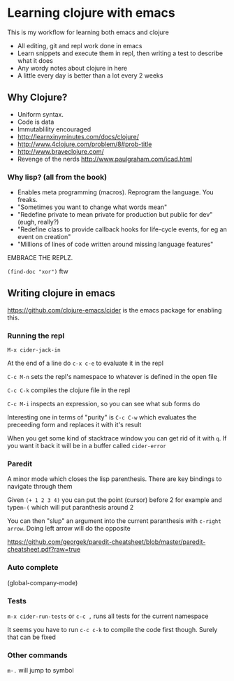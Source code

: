 # Learning clojure with emacs

This is my workflow for learning both emacs and clojure

- All editing, git and repl work done in emacs
- Learn snippets and execute them in repl, then writing a test to describe what it does
- Any wordy notes about clojure in here
- A little every day is better than a lot every 2 weeks

## Why Clojure?

- Uniform syntax.
- Code is data
- Immutablility encouraged
- http://learnxinyminutes.com/docs/clojure/
- http://www.4clojure.com/problem/8#prob-title
- http://www.braveclojure.com/
- Revenge of the nerds http://www.paulgraham.com/icad.html

### Why lisp? (all from the book)
- Enables meta programming (macros). Reprogram the language. You freaks. 
- "Sometimes you want to change what words mean"
- "Redefine private to mean private for production but public for dev" (eugh, really?)
- "Redefine class to provide callback hooks for life-cycle events, for eg an event on creation"
- "Millions of lines of code written around missing language features"

EMBRACE THE REPLZ.

`(find-doc "xor")` ftw

## Writing clojure in emacs

https://github.com/clojure-emacs/cider is the emacs package for enabling this. 

### Running the repl

`M-x cider-jack-in`

At the end of a line do `c-x c-e` to evaluate it in the repl

`C-c M-n` sets the repl's namespace to whatever is defined in the open file

`C-c C-k` compiles the clojure file in the repl

`C-c M-i` inspects an expression, so you can see what sub forms do

Interesting one in terms of "purity" is `C-c C-w` which evaluates the preceeding form and replaces it with it's result

When you get some kind of stacktrace window you can get rid of it with `q`. If you want it back it will be in a buffer called `cider-error`

### Paredit

A minor mode which closes the lisp parenthesis. There are key bindings to navigate through them

Given `(+ 1 2 3 4)` you can put the point (cursor) before 2 for example and type`m-(` which will put paranthesis around 2

You can then "slup" an argument into the current paranthesis with `c-right arrow`. Doing left arrow will do the opposite

https://github.com/georgek/paredit-cheatsheet/blob/master/paredit-cheatsheet.pdf?raw=true

### Auto complete

(global-company-mode)

### Tests

`m-x cider-run-tests` or `c-c ,` runs all tests for the current namespace

It seems you have to run `c-c c-k` to compile the code first though. Surely that can be fixed

### Other commands

`m-.` will jump to symbol
